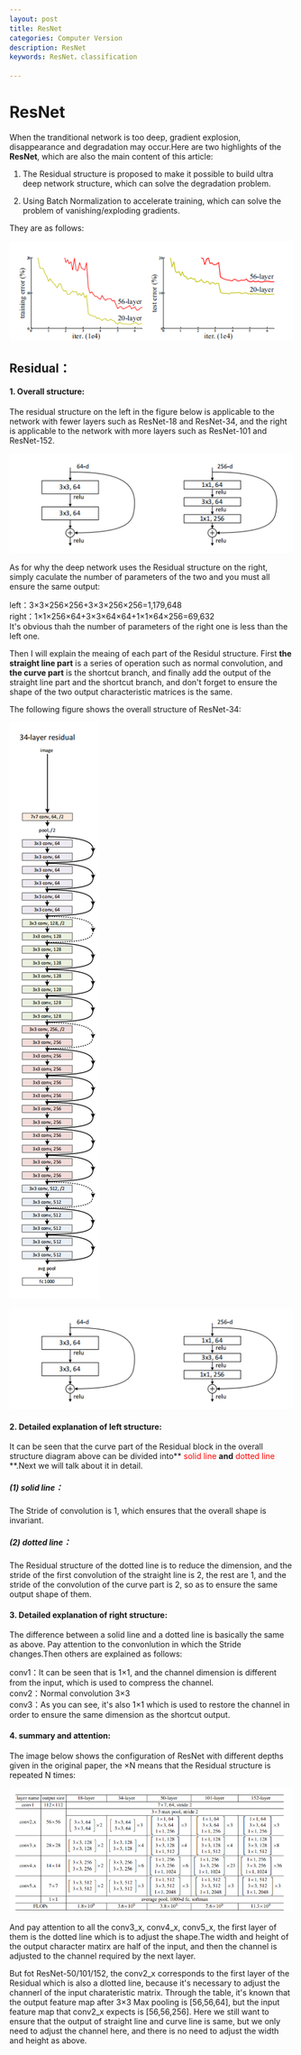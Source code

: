 ```yaml
---
layout: post
title: ResNet
categories: Computer Version
description: ResNet
keywords: ResNet，classification

---
```


# ResNet

When the tranditional network is too deep, gradient explosion, disappearance and degradation may occur.Here are two highlights of the **ResNet**, which are also the main content of this article:

1) The Residual structure is proposed to make it possible to build ultra deep network structure, which can solve the degradation problem.

2) Using Batch Normalization to accelerate training, which can solve the problem of vanishing/exploding gradients.

They are as follows:

![image-20200724194650066](/assets/img/image-20200724194650066.png)

## Residual：

#### 1. Overall structure:

The residual structure on the left in the figure below is applicable to the network with fewer layers such as ResNet-18 and ResNet-34, and the right is applicable to the network with more layers such as ResNet-101 and ResNet-152.

![image-20200724194327470](/assets/img/image-20200724194327470.png)

As for why the deep network uses the Residual structure on the right, simply caculate the number of parameters of the two and you must all ensure the same output: 

left：3×3×256×256+3×3×256×256=1,179,648<br>right：1×1×256×64+3×3×64×64+1×1×64×256=69,632<br>It's obvious thah the number of parameters of the right one is less than the left one.

Then I will explain the meaing of each part of the Residul structure. First **the straight line part** is a series of operation such as normal convolution, and **the curve part** is the shortcut branch, and finally add the output of the straight line part and the shortcut branch, and don't forget to ensure the shape of the two output characteristic matrices is the same.

The following figure shows the overall structure of ResNet-34:

![image-20200724200521083](/assets/img/image-20200724200521083.png)

![image-20200724194327470](/assets/img/image-20200724194327470.png)

#### 2. Detailed explanation of left structure:

It can be seen that the curve part of the Residual block in the overall structure diagram above can be divided into**<font color = "red" > solid line </font>**and**<font color = "red" > dotted line </font>**.Next we will talk about it in detail.

##### (1) solid line：

The Stride of convolution is 1, which ensures that the overall shape is invariant.

##### (2) dotted line：

The Residual structure of the dotted line is to reduce the dimension, and the stride of the first convolution of the straight line is 2, the rest are 1, and the stride of the convolution of the curve part is 2, so as to ensure the same output shape of them. 

#### 3.  Detailed explanation of right structure:

The difference between a solid line and a dotted line is basically the same as above. Pay attention to the convonlution in which the Stride changes.Then others are explained as follows:

conv1：It can be seen that is 1×1, and the channel dimension is different from the input, which is used to compress the channel.<br>
conv2：Normal convolution 3×3<br>
conv3：As you can see, it's also 1×1 which is used to restore the channel in order to ensure the same dimension as the shortcut output.

#### 4. summary and attention:

The image below shows the configuration of ResNet with different depths given in the original paper, the ×N means that the Residual structure is repeated N times:

![image-20200724201909926](/assets/img/image-20200724201909926.png)

And pay attention to all the conv3_x, conv4_x, conv5_x, the first layer of them  is the dotted line which is to adjust the shape.The width and height of the output character matirx are half of the input, and then the channel is adjusted to the channel required by the next layer.

But fot ResNet-50/101/152, the conv2_x corresponds to the first layer of the Residual which is also a dlotted line, because it's necessary to adjust the channerl of the input charateristic matrix. Through the table, it's known that the output feature map after 3×3 Max pooling is  [56,56,64], but the input feature map that conv2_x expects is [56,56,256]. Here we still want to ensure that the output of straight line and curve line is same, but we only need to adjust the channel here, and there is no need to adjust the width and height as above.

